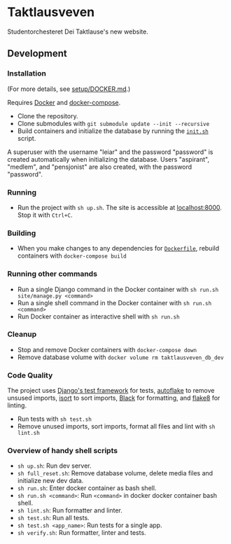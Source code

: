 # Taktlausveven

Studentorchesteret Dei Taktlause's new website.

## Development

### Installation

(For more details, see [setup/DOCKER.md](./setup/DOCKER.md).)

Requires [Docker](https://docs.docker.com/get-docker/) and [docker-compose](https://docs.docker.com/compose/install/).

- Clone the repository.
- Clone submodules with `git submodule update --init --recursive`
- Build containers and initialize the database by running the [`init.sh`](./init.sh) script.

A superuser with the username "leiar" and the password "password" is created automatically when initializing the database. Users "aspirant", "medlem", and "pensjonist" are also created, with the password "password".

### Running

- Run the project with `sh up.sh`. The site is accessible at [localhost:8000](http://localhost:8000/). Stop it with `Ctrl+C`.

### Building

- When you make changes to any dependencies for [`Dockerfile`](./Dockerfile), rebuild containers with `docker-compose build`

### Running other commands

- Run a single Django command in the Docker container with `sh run.sh site/manage.py <command>`
- Run a single shell command in the Docker container with `sh run.sh <command>`
- Run Docker container as interactive shell with `sh run.sh`

### Cleanup

- Stop and remove Docker containers with `docker-compose down`
- Remove database volume with `docker volume rm taktlausveven_db_dev`

### Code Quality

The project uses [Django's test framework](https://docs.djangoproject.com/en/4.0/topics/testing/) for tests, [autoflake](https://github.com/myint/autoflake) to remove unsused imports, [isort](https://pycqa.github.io/isort/index.html) to sort imports, [Black](https://black.readthedocs.io/en/stable/) for formatting, and [flake8](https://flake8.pycqa.org/en/latest/) for linting.

- Run tests with `sh test.sh`
- Remove unused imports, sort imports, format all files and lint with `sh lint.sh`

### Overview of handy shell scripts

- `sh up.sh`: Run dev server.
- `sh full_reset.sh`: Remove database volume, delete media files and initialize new dev data.
- `sh run.sh`: Enter docker container as bash shell.
- `sh run.sh <command>`: Run `<command>` in docker docker container bash shell.
- `sh lint.sh`: Run formatter and linter.
- `sh test.sh`: Run all tests.
- `sh test.sh <app_name>`: Run tests for a single app.
- `sh verify.sh`: Run formatter, linter and tests.
